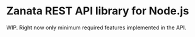 # Zanata REST API library for Node.js

WIP. Right now only minimum required features implemented in the API.